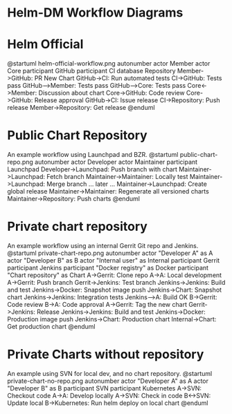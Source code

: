 # Helm-DM Workflow Diagrams

# Helm Official
@startuml helm-official-workflow.png
autonumber
actor Member
actor Core
participant GitHub
participant CI
database Repository
Member->GitHub: PR New Chart
GitHub->CI: Run automated tests
CI->GitHub: Tests pass
GitHub-->Member: Tests pass
GitHub-->Core: Tests pass
Core<->Member: Discussion about chart
Core->GitHub: Code review
Core->GitHub: Release approval
GitHub->CI: Issue release
CI->Repository: Push release
Member->Repository: Get release
@enduml

# Public Chart Repository
An example workflow using Launchpad and BZR.
@startuml public-chart-repo.png
autonumber
actor Developer
actor Maintainer
participant Launchpad
Developer->Launchpad: Push branch with chart
Maintainer->Launchpad: Fetch branch
Maintainer->Maintainer: Locally test
Maintainer->Launchpad: Merge branch
... later ...
Maintainer->Launchpad: Create global release
Maintainer->Maintainer: Regenerate all versioned charts
Maintainer->Repository: Push charts
@enduml

# Private chart repository
An example workflow using an internal Gerrit Git repo and Jenkins.
@startuml private-chart-repo.png
autonumber
actor "Developer A" as A
actor "Developer B" as B
actor "Internal user" as Internal
participant Gerrit
participant Jenkins
participant "Docker registry" as Docker
participant "Chart repository" as Chart
A->Gerrit: Clone repo
A->A: Local development
A->Gerrit: Push branch
Gerrit->Jenkins: Test branch
Jenkins->Jenkins: Build and test
Jenkins->Docker: Snapshot image push
Jenkins->Chart: Snapshot chart
Jenkins->Jenkins: Integration tests
Jenkins-->A: Build OK
B->Gerrit: Code review
B->A: Code approval
A->Gerrit: Tag the new chart
Gerrit->Jenkins: Release
Jenkins->Jenkins: Build and test
Jenkins->Docker: Production image push
Jenkins->Chart: Production chart
Internal->Chart: Get production chart
@enduml

# Private Charts without repository
An example using SVN for local dev, and no chart repository.
@startuml private-chart-no-repo.png
autonumber
actor "Developer A" as A
actor "Developer B" as B
participant SVN
participant Kubernetes
A->SVN: Checkout code
A->A: Develop locally
A->SVN: Check in code
B<->SVN: Update local
B->Kubernetes: Run helm deploy on local chart
@enduml
